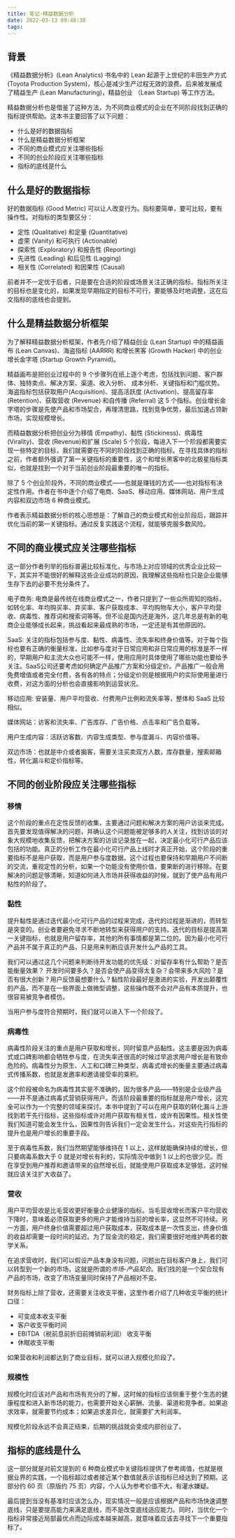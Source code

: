```yaml
---
title: 笔记-精益数据分析
date: 2022-03-13 09:48:38
tags:
---
```

## 背景

《精益数据分析》(Lean Analytics) 书名中的 Lean 起源于上世纪的丰田生产方式 (Toyota Production System)，核心是减少生产过程无效的浪费。后来被发展成了精益生产 (Lean Manufacturing)，精益创业 （Lean Startup) 等工作方法。

<!-- more -->
精益数据分析也是借鉴了这种方法，为不同商业模式的企业在不同阶段找到正确的指标提供帮助。这本书主要回答了以下问题：
* 什么是好的数据指标
* 什么是精益数据分析框架
* 不同的商业模式应关注哪些指标
* 不同的创业阶段应关注哪些指标
* 指标的底线是什么


## 什么是好的数据指标
好的数据指标 (Good Metric) 可以让人改变行为。指标要简单，要可比较，要有操作性。对指标的类型要区分：
- 定性 (Qualitative) 和定量 (Quantitative)
- 虚荣 (Vanity) 和可执行 (Actionable)
- 探索性 (Exploratory) 和报告性 (Reporting)
- 先进性 (Leading) 和后见性 (Lagging)
- 相关性 (Correlated) 和因果性 (Causal)

前者并不一定优于后者，只是要在合适的阶段或场景关注正确的指标。指标所关注的目标也是变化的，如果发现早期指定的目标不可行，要能够及时地调整，这在后文指标的底线也会提到。

## 什么是精益数据分析框架
为了解释精益数据分析框架，作者先介绍了精益创业 (Lean Startup) 中的精益画布 (Lean Canvas)、海盗指标 (AARRR) 和增长黑客 (Growth Hacker) 中的创业增长金字塔 (Startup Growth Pyramid)。

精益画布是把创业过程中的 9 个步骤列在纸上逐个考虑，包括找到问题、客户群体、独特卖点、解决方案、渠道、收入分析、 成本分析、关键指标和门槛优势。海盗指标包括获取用户(Acquisition)、提高活跃度 (Activation)、提高留存率 (Retention)、获取营收 (Revenue) 和自传播 (Referral) 这 5 个指标。创业增长金字塔的步骤是先使产品和市场契合，再理清思路，找到竞争优势，最后加速占领新市场，实现规模增长。

而精益数据分析把创业分为移情 (Empathy)、黏性 (Stickiness)、病毒性 (Virality)、营收 (Revenue)和扩展 (Scale) 5 个阶段，每进入下一个阶段都需要实现一些特定的目标，我们就需要在不同的阶段找到正确的指标。在寻找具体的指标之前，作者额外强调了第一关键指标的重要性，这个和增长黑客中的北极星指标类似，也就是找到一个对于当前创业阶段最重要的唯一的指标。

除了 5 个创业阶段外，不同的商业模式——也就是赚钱的方式——也对指标有决定性作用。作者在书中逐个介绍了电商、SaaS、移动应用、媒体网站、用户生成内容和双边市场 6 种商业模式。

作者表示精益数据分析的核心思想是：了解自己的商业模式和创业阶段后，跟踪并优化当前的第一关键指标。通过反复实践这个流程，就能够克服多数风险。

## 不同的商业模式应关注哪些指标

这一部分作者列举的指标普遍比较标准化，与市场上对应领域的优秀企业比较一下，其实并不能很好的解释这些企业成功的原因，我理解这些指标也只是企业能够生存下去的必要不充分条件了。

电子商务: 电商是最传统在线商业模式之一，作者只提到了一些众所周知的指标，如转化率、年均购买率、弃买率、客户获取成本、平均购物车大小，客户平均营收、病毒性、推荐词和搜索词等等。但不论是国内还是海外，这几年总是有新的电商企业能够成长起来，挑战看起来最成熟的市场，一定还是有其他原因的。

SaaS: 关注的指标包括参与度、黏性、病毒性、流失率和终身价值等。对于每个指标也要有正确的衡量标准，比如参与度对于日常应用和非日常应用的标准是不一样的，早期用户和主流大众也可能不一样，使用应用时具体使用了哪些功能也要给予关注。SaaS公司还要考虑如何确定产品推广方案和分级定价。产品推广一般会用免费增值或者完全付费，各有各的特点；分级定价则是根据用户的实际使用量进行收费，对这方面的分析也会直接影响到运营状况。

移动应用: 安装量、用户平均营收、付费用户比例和流失率等，整体和 SaaS 比较相似。

媒体网站：访客和流失率、广告库存、广告价格、点击率和广告负载等。

用户生成内容：活跃访客数、内容生成类型、参与度漏斗、内容价值等。

双边市场：也就是中介或者掮客，需要关注买卖双方人数，库存数量，搜索邮箱性，转化漏斗和定价指标等。

## 不同的创业阶段应关注哪些指标

### 移情
这个阶段的重点在定性反馈的收集，主要通过问题和解决方案的用户访谈来完成。首先要发现值得解决的问题，并确认这个问题能被足够多的人关注，找到访谈的对象大规模地收集反馈，把解决方案的访谈记录放在一起，决定最小化可行产品应该包括的功能。真正的分析工作在最小化可行产品上线时才真正开始，这个阶段的重要指标不是用户获取，而是用户参与度数据。这个过程也要保持和早期用户不间断的交流，重视定性的分析，如果一个功能没有使用价值，要果断的进行移除。在要解决的问题足够清晰，知道如何进入市场并获得收益的时候，就到了使产品有用户粘性的阶段了。

### 黏性
提升黏性是通过迭代最小化可行产品的过程来完成，迭代的过程是渐进的，而转型是突变的。创业者要避免寻求不断地转型来获得用户的支持。迭代的目标是提高第一关键指标，也就是用户留存率，其他的所有事情都是第二位的。因为最小化可行产品并不属于真正的产品，只是用来判断应该开发什么产品的工具。

我们可以通过这几个问题来判断待开发功能的优先级：对留存率有什么帮助？是否能衡量效果？ 开发时间要多久？是否会使产品变得太复杂？会带来多大风险？是否有很大创新？用户反馈最想要什么？黏性阶段最好是激进的实验，开发出颠覆性的产品，而不是在一些界面上做微型调整，这些操作既不会对产品有本质提升，也很容易被竞争者模仿。

当用户参与度符合预期时，我们就可以进入下一个阶段了。

### 病毒性
病毒性阶段关注的重点是用户获取和增长，同时留意产品黏性。这主要是因为病毒式或口碑影响都会牺牲参与度，在流失率还很高的时候过早追求用户增长是有致命危险的。病毒性分为原生、人工和口碑三种类型，病毒式增长的衡量主要通过病毒式传播系数，也就是发邀率和邀请接受率的乘积。

这个阶段被命名为病毒性其实是不准确的，因为很多产品——特别是企业级产品——并不是通过病毒式营销获得用户。而该阶段最重要的指标就是用户增长，这完全可以作为一个完整的领域来探讨。本书中提到了可以在用户获取的转化漏斗上游找到若干先行指标，这些指标或许对用户获取有相关性，或许有因果性。相关性使我们知道可能会发生什么，因果性则告诉我们一定会发生什么，对这些先行指标的提升也是用户增长的重要手段。

至于病毒性系数，我们当然期望能够维持在 1 以上，这样就能确保持续的增长，但只要病毒系数大于 0 就是对增长有利的，实际情况中做到 1 以上的也很少见。而在享受到用户推荐和邀请带来的自然增长后，就能使用户获取成本足够低，这时候就应该关注扩大收益了。

### 营收
用户平均营收是比毛营收更好衡量企业健康的指标。当毛营收增长而客户平均营收下降时，意味着必须获取更多的用户才能维持当前的增长率，这显然不可持续。另一方面，用户终身价值需要超过用户获取成本，获取成本是一次性支出，终身价值的收益却需要一段时间的延迟。为了现金流的稳定，我们需要很好地维护两者的数学关系。

在追求营收时，我们可以假设产品本身没有问题，问题出在目标客户身上，我们可以转型到一个新的市场，这就是所谓的*市场-产品契合*。我们找的是一个契合现有产品的市场，改变了市场变量同时保持了产品相对不变。

财务指标上除了营收，还需要关注收支平衡，这里作者介绍了几种收支平衡的统计口径：
- 可变成本收支平衡
- 客户收支平衡时间
- EBITDA（税前息前折旧前摊销前利润） 收支平衡
- 休眠收支平衡

如果营收和利润都达到了商业目标，就可以进入规模化阶段了。

### 规模性
规模化时应该对产品和市场有充分的了解，这时候的指标应该侧重于整个生态的健康程度和进入新市场的能力，也需要开始关心薪酬、流量、渠道和竞争者。如果追求效率，就需要节约成本；如果追求差异化，就需要扩大利润率。

规模化阶段永远不会真正结束，后期的挑战就会变成内部创业了。

## 指标的底线是什么

这一部分就是对前文提到的 6 种商业模式中关键指标提供了参考阈值，也就是根据业界的实践，一个指标超过或者接近某个数值就表示该指标已经达到了预期。这部分约 60 页（原版约 75 页）内容，个人认为参考价值不大，有灌水嫌疑。

最后提到当没有基准时应该怎么办，现实情况一般是应该根据产品和市场快速调整底线，只是要提高能力来满足底线，而不是改变底线适应能力。同时，当优化一个指标非常接近局部最优点而边际成本越来越高，就意味着应该去寻找下一个重要指标了。

